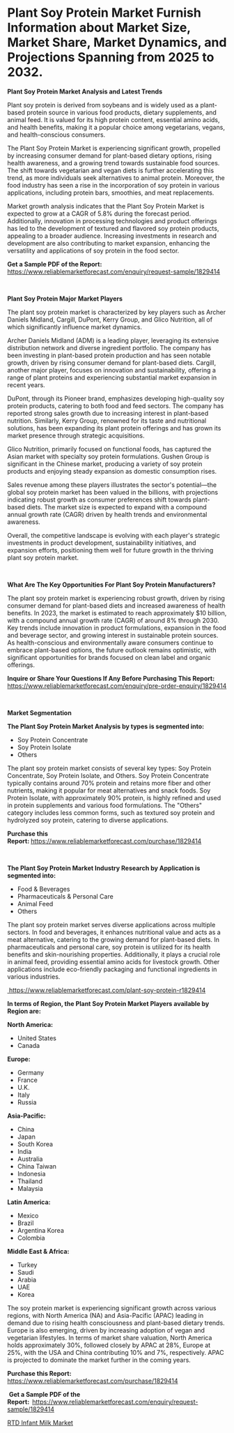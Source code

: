 <p><h1>Plant Soy Protein Market Furnish Information about Market Size, Market Share, Market Dynamics, and Projections Spanning from 2025 to 2032.</h1></p><p><strong>Plant Soy Protein Market Analysis and Latest Trends</strong></p>
<p><p>Plant soy protein is derived from soybeans and is widely used as a plant-based protein source in various food products, dietary supplements, and animal feed. It is valued for its high protein content, essential amino acids, and health benefits, making it a popular choice among vegetarians, vegans, and health-conscious consumers.</p><p>The Plant Soy Protein Market is experiencing significant growth, propelled by increasing consumer demand for plant-based dietary options, rising health awareness, and a growing trend towards sustainable food sources. The shift towards vegetarian and vegan diets is further accelerating this trend, as more individuals seek alternatives to animal protein. Moreover, the food industry has seen a rise in the incorporation of soy protein in various applications, including protein bars, smoothies, and meat replacements.</p><p>Market growth analysis indicates that the Plant Soy Protein Market is expected to grow at a CAGR of 5.8% during the forecast period. Additionally, innovation in processing technologies and product offerings has led to the development of textured and flavored soy protein products, appealing to a broader audience. Increasing investments in research and development are also contributing to market expansion, enhancing the versatility and applications of soy protein in the food sector.</p></p>
<p><strong>Get a Sample PDF of the Report:&nbsp;</strong> <a href="https://www.reliablemarketforecast.com/enquiry/request-sample/1829414?utm_campaign=2145&utm_medium=2&utm_source=Github&utm_content=ia&utm_term=15022025&utm_id=plant-soy-protein">https://www.reliablemarketforecast.com/enquiry/request-sample/1829414</a></p>
<p>&nbsp;</p>
<p><strong>Plant Soy Protein Major Market Players</strong></p>
<p><p>The plant soy protein market is characterized by key players such as Archer Daniels Midland, Cargill, DuPont, Kerry Group, and Glico Nutrition, all of which significantly influence market dynamics. </p><p>Archer Daniels Midland (ADM) is a leading player, leveraging its extensive distribution network and diverse ingredient portfolio. The company has been investing in plant-based protein production and has seen notable growth, driven by rising consumer demand for plant-based diets. Cargill, another major player, focuses on innovation and sustainability, offering a range of plant proteins and experiencing substantial market expansion in recent years.</p><p>DuPont, through its Pioneer brand, emphasizes developing high-quality soy protein products, catering to both food and feed sectors. The company has reported strong sales growth due to increasing interest in plant-based nutrition. Similarly, Kerry Group, renowned for its taste and nutritional solutions, has been expanding its plant protein offerings and has grown its market presence through strategic acquisitions.</p><p>Glico Nutrition, primarily focused on functional foods, has captured the Asian market with specialty soy protein formulations. Gushen Group is significant in the Chinese market, producing a variety of soy protein products and enjoying steady expansion as domestic consumption rises.</p><p>Sales revenue among these players illustrates the sector's potential—the global soy protein market has been valued in the billions, with projections indicating robust growth as consumer preferences shift towards plant-based diets. The market size is expected to expand with a compound annual growth rate (CAGR) driven by health trends and environmental awareness.</p><p>Overall, the competitive landscape is evolving with each player's strategic investments in product development, sustainability initiatives, and expansion efforts, positioning them well for future growth in the thriving plant soy protein market.</p></p>
<p>&nbsp;</p>
<p><strong>What Are The Key Opportunities For Plant Soy Protein Manufacturers?</strong></p>
<p><p>The plant soy protein market is experiencing robust growth, driven by rising consumer demand for plant-based diets and increased awareness of health benefits. In 2023, the market is estimated to reach approximately $10 billion, with a compound annual growth rate (CAGR) of around 8% through 2030. Key trends include innovation in product formulations, expansion in the food and beverage sector, and growing interest in sustainable protein sources. As health-conscious and environmentally aware consumers continue to embrace plant-based options, the future outlook remains optimistic, with significant opportunities for brands focused on clean label and organic offerings.</p></p>
<p><strong>Inquire or Share Your Questions If Any Before Purchasing This Report:</strong> <a href="https://www.reliablemarketforecast.com/enquiry/pre-order-enquiry/1829414?utm_campaign=2145&utm_medium=2&utm_source=Github&utm_content=ia&utm_term=15022025&utm_id=plant-soy-protein">https://www.reliablemarketforecast.com/enquiry/pre-order-enquiry/1829414</a></p>
<p>&nbsp;</p>
<p><strong>Market Segmentation</strong></p>
<p><strong>The Plant Soy Protein Market Analysis by types is segmented into:</strong></p>
<p><ul><li>Soy Protein Concentrate</li><li>Soy Protein Isolate</li><li>Others</li></ul></p>
<p><p>The plant soy protein market consists of several key types: Soy Protein Concentrate, Soy Protein Isolate, and Others. Soy Protein Concentrate typically contains around 70% protein and retains more fiber and other nutrients, making it popular for meat alternatives and snack foods. Soy Protein Isolate, with approximately 90% protein, is highly refined and used in protein supplements and various food formulations. The "Others" category includes less common forms, such as textured soy protein and hydrolyzed soy protein, catering to diverse applications.</p></p>
<p><strong>Purchase this Report:&nbsp;</strong><a href="https://www.reliablemarketforecast.com/purchase/1829414?utm_campaign=2145&utm_medium=2&utm_source=Github&utm_content=ia&utm_term=15022025&utm_id=plant-soy-protein">https://www.reliablemarketforecast.com/purchase/1829414</a></p>
<p>&nbsp;</p>
<p><strong>The Plant Soy Protein Market Industry Research by Application is segmented into:</strong></p>
<p><ul><li>Food & Beverages</li><li>Pharmaceuticals & Personal Care</li><li>Animal Feed</li><li>Others</li></ul></p>
<p><p>The plant soy protein market serves diverse applications across multiple sectors. In food and beverages, it enhances nutritional value and acts as a meat alternative, catering to the growing demand for plant-based diets. In pharmaceuticals and personal care, soy protein is utilized for its health benefits and skin-nourishing properties. Additionally, it plays a crucial role in animal feed, providing essential amino acids for livestock growth. Other applications include eco-friendly packaging and functional ingredients in various industries.</p></p>
<p><a href="https://www.reliablemarketforecast.com/plant-soy-protein-r1829414?utm_campaign=2145&utm_medium=2&utm_source=Github&utm_content=ia&utm_term=15022025&utm_id=plant-soy-protein">&nbsp;https://www.reliablemarketforecast.com/plant-soy-protein-r1829414</a></p>
<p><strong>In terms of Region, the Plant Soy Protein Market Players available by Region are:</strong></p>
<p>
    <p> <strong> North America: </strong>
        <ul>
            <li>United States</li>
            <li>Canada</li>
        </ul>
        </p> 
    <p> <strong> Europe: </strong>
        <ul>
            <li>Germany</li>
            <li>France</li>
            <li>U.K.</li>
            <li>Italy</li>
            <li>Russia</li>
        </ul>
        </p> 
    <p> <strong> Asia-Pacific: </strong>
        <ul>
            <li>China</li>
            <li>Japan</li>
            <li>South Korea</li>
            <li>India</li>
            <li>Australia</li>
            <li>China Taiwan</li>
            <li>Indonesia</li>
            <li>Thailand</li>
            <li>Malaysia</li>
        </ul>
        </p> 
    <p> <strong> Latin America: </strong>
        <ul>
            <li>Mexico</li>
            <li>Brazil</li>
            <li>Argentina Korea</li>
            <li>Colombia</li>
        </ul>
        </p> 
    <p> <strong> Middle East & Africa: </strong>
        <ul>
            <li>Turkey</li>
            <li>Saudi</li>
            <li>Arabia</li>
            <li>UAE</li>
            <li>Korea</li>
        </ul>
    </p>
    </p>
<p><p>The soy protein market is experiencing significant growth across various regions, with North America (NA) and Asia-Pacific (APAC) leading in demand due to rising health consciousness and plant-based dietary trends. Europe is also emerging, driven by increasing adoption of vegan and vegetarian lifestyles. In terms of market share valuation, North America holds approximately 30%, followed closely by APAC at 28%, Europe at 25%, with the USA and China contributing 10% and 7%, respectively. APAC is projected to dominate the market further in the coming years.</p></p>
<p><strong>Purchase this Report: </strong><a href="https://www.reliablemarketforecast.com/purchase/1829414?utm_campaign=2145&utm_medium=2&utm_source=Github&utm_content=ia&utm_term=15022025&utm_id=plant-soy-protein">https://www.reliablemarketforecast.com/purchase/1829414</a></p>
<p>&nbsp;<strong>Get a Sample PDF of the Report:&nbsp;&nbsp;</strong><a href="https://www.reliablemarketforecast.com/enquiry/request-sample/1829414?utm_campaign=2145&utm_medium=2&utm_source=Github&utm_content=ia&utm_term=15022025&utm_id=plant-soy-protein">https://www.reliablemarketforecast.com/enquiry/request-sample/1829414</a></p>
<p><strong></strong></p>
<p><p><a href="https://github.com/FahadAhmed223/Market-Research-Report-List-1/blob/main/rtd-infant-milk-market.md?utm_campaign=2145&utm_medium=2&utm_source=Github&utm_content=ia&utm_term=15022025&utm_id=plant-soy-protein">RTD Infant Milk Market</a></p></p>